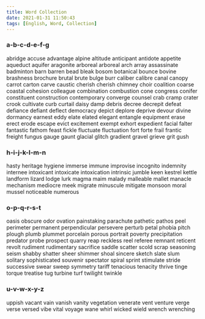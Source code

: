 ```yaml
---
title: Word Collection
date: 2021-01-31 11:50:43
tags: [English, Word, Collection]
---
```


### a-b-c-d-e-f-g 

abridge accuse advantage alpine altitude anticipant antidote appetite aqueduct aquifer aragonite arboreal arboreal arch array assassinate badminton barn barren bead bleak bosom botanical bounce bovine brashness brochure brutal brute bulge burr caliber calibre canal canopy carrot carton carve caustic cherish cherish chimney choir coalition coarse coastal cohesion colleague combination combustion cone congress conifer constituent construction contemporary converge counsel crab cramp crater crook cultivate curb curtail daisy damp debris decree decrepit defeat defiance defiant deflect democracy depict deplore deprive devour divine dormancy earnest eddy elate elated elegant entangle equipment erase erect erode escape evict excitement exempt exhort expedient facial falter fantastic fathom feast fickle fluctuate fluctuation fort forte frail frantic freight fungus gauge gaunt glacial glitch gradient gravel grieve grit gush 

### h-i-j-k-l-m-n 

hasty heritage hygiene immerse immune improvise incognito indemnity internee intoxicant intoxicate intoxication intrinsic jumble keen kestrel kettle landform lizard lodge lurk magma maim malady malleable mallet manacle mechanism mediocre meek migrate minuscule mitigate monsoon moral mussel noticeable numerous 

### o-p-q-r-s-t 

oasis obscure odor ovation painstaking parachute pathetic pathos peel perimeter permanent perpendicular persevere perturb petal phobia pitch plough plumb plummet porcelain porous portrait poverty precipitation predator probe prospect quarry reap reckless reel referee remnant reticent revolt rudiment rudimentary sacrifice saddle scatter scold scrap seasoning seism shabby shatter sheer shimmer shoal sincere sketch slate slum solitary sophisticated souvenir spectator spiral sprint stimulate stride successive swear sweep symmetry tariff tenacious tenacity thrive tinge torque treatise tug turbine turf twilight twinkle 

### u-v-w-x-y-z 

uppish vacant vain vanish vanity vegetation venerate vent venture verge verse versed vibe vital voyage wane whirl wicked wield wrench wrenching
